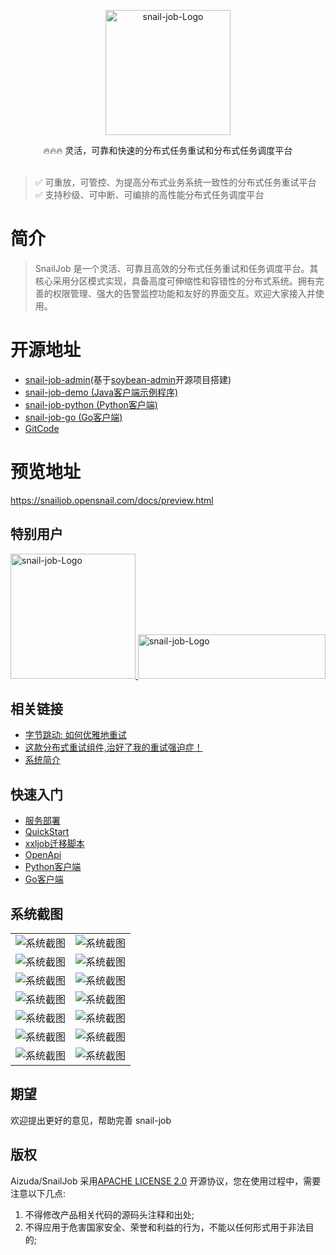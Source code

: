 <p align="center">
  <a href="https://snailjob.opensnail.com">
   <img alt="snail-job-Logo" src="doc/images/favicon.svg" width="200px">
  </a>
</p>

<p align="center">
     🔥🔥🔥 灵活，可靠和快速的分布式任务重试和分布式任务调度平台<br> <br/>
</p>

<p align="center">

> ✅️ 可重放，可管控、为提高分布式业务系统一致性的分布式任务重试平台 <br/>
> ✅️ 支持秒级、可中断、可编排的高性能分布式任务调度平台
>
</p>

# 简介

> SnailJob 是一个灵活、可靠且高效的分布式任务重试和任务调度平台。其核心采用分区模式实现，具备高度可伸缩性和容错性的分布式系统。拥有完善的权限管理、强大的告警监控功能和友好的界面交互。欢迎大家接入并使用。

# 开源地址
- [snail-job-admin](https://gitee.com/opensnail/snail-job-admin.git)(基于[soybean-admin](https://github.com/soybeanjs/soybean-admin)开源项目搭建)
- [snail-job-demo (Java客户端示例程序)](https://gitee.com/opensnail/snail-job-demo.git)
- [snail-job-python (Python客户端)](https://gitee.com/opensnail/snail-job-python.git)
- [snail-job-go (Go客户端)](https://gitee.com/opensnail/snail-job-go.git)
- [GitCode](https://gitcode.com/aizuda/snail-job)

# 预览地址
 https://snailjob.opensnail.com/docs/preview.html

## 特别用户
<a href="http://aizuda.com/?from=mp" >
  <img alt="snail-job-Logo" src="doc/images/aizuda.png" width="200px">
</a>
<a href="https://plus-doc.dromara.org/#/">
   <img alt="snail-job-Logo" src="doc/images/ryp.png" width="300px" height="71">
</a>

## 相关链接

- [字节跳动: 如何优雅地重试](https://juejin.cn/post/6914091859463634951)
- [这款分布式重试组件,治好了我的重试强迫症！](https://juejin.cn/post/7249607108043145274)
- [系统简介](https://snailjob.opensnail.com/docs/introduce/preface.html)

## 快速入门

- [服务部署](https://snailjob.opensnail.com/docs/guide/server/service_deployment.html)
- [QuickStart](https://snailjob.opensnail.com/docs/quickstart/quick_start.html)
- [xxljob迁移脚本](https://snailjob.opensnail.com/docs/guide/migration_tool.html)
- [OpenApi](https://snailjob.opensnail.com/docs/guide/openapi/openapi_overview.html)
- [Python客户端](https://snailjob.opensnail.com/docs/guide/client/python/python.html)
- [Go客户端](https://snailjob.opensnail.com/docs/guide/client/go/go.html)

## 系统截图

|                                                                                              |                                                                                              |
|----------------------------------------------------------------------------------------------|----------------------------------------------------------------------------------------------|
| ![系统截图](https://oscimg.oschina.net/oscnet/up-14e6a8b356b5af81ef5d29c5f11f409ec8e.png "屏幕截图") | ![系统截图](https://oscimg.oschina.net/oscnet/up-c211e2ed8bb50b0b5a98a80c66a6b1c22eb.jpg "屏幕截图") |
| ![系统截图](https://oscimg.oschina.net/oscnet/up-7f89940ef3ca77fcbc7c59a5ef1b7ee2f32.jpg "屏幕截图") | ![系统截图](https://oscimg.oschina.net/oscnet/up-aaffbff80000f50760580f5c1b9eb129326.jpg "屏幕截图") |
| ![系统截图](https://oscimg.oschina.net/oscnet/up-d22af7154271453ef9e474480b365de7fe8.jpg "屏幕截图") | ![系统截图](https://oscimg.oschina.net/oscnet/up-b3960db7ec76046317a437129983d1b0fdb.jpg "屏幕截图") |
| ![系统截图](https://oscimg.oschina.net/oscnet/up-c30f296734992f54c595489070242d5bedb.jpg "屏幕截图") | ![系统截图](https://oscimg.oschina.net/oscnet/up-9ce9d14406c04e4a174fdb261f7a3dbb3c4.jpg "屏幕截图") |
| ![系统截图](https://oscimg.oschina.net/oscnet/up-251bcb5854c6b194d572a2c9f749dcfa88c.jpg "屏幕截图") | ![系统截图](https://oscimg.oschina.net/oscnet/up-fb4cc7f4d4c63d268cbc5d1b899ba0890cb.jpg "屏幕截图") |
| ![系统截图](https://oscimg.oschina.net/oscnet/up-779062ece3bf7fbd7b815316043a9a81b17.jpg "屏幕截图") | ![系统截图](https://oscimg.oschina.net/oscnet/up-fd2cbb9b59710fb961bee83ade1acea0ee2.jpg "屏幕截图") |
| ![系统截图](https://oscimg.oschina.net/oscnet/up-e2a4fb0f130d1f3eceb5c05b0913074d12f.jpg "屏幕截图") | ![系统截图](https://foruda.gitee.com/images/1722959592856812900/e2d0d342_1419627.png "屏幕截图")     |


## 期望

欢迎提出更好的意见，帮助完善 snail-job

## 版权

Aizuda/SnailJob 采用[APACHE LICENSE 2.0](https://gitee.com/aizuda/snail-job/blob/master/LICENSE)
开源协议，您在使用过程中，需要注意以下几点:

1. 不得修改产品相关代码的源码头注释和出处;
2. 不得应用于危害国家安全、荣誉和利益的行为，不能以任何形式用于非法目的;
